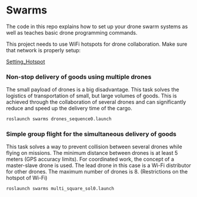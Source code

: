 # Swarms

The code in this repo explains how to set up your drone swarm systems as well as teaches basic drone programming commands. 

This project needs to use WiFi hotspots for drone collaboration. Make sure that network is properly setup:

[Setting_Hotspot](https://github.com/TPODAvia/PX4-Autonomous-Vehicle/blob/main/docs/InstallRPI.md)

### Non-stop delivery of goods using multiple drones

The small payload of drones is a big disadvantage. This task solves the logistics of transportation of small, but large volumes of goods. This is achieved through the collaboration of several drones and can significantly reduce and speed up the delivery time of the cargo.

```bash
roslaunch swarms drones_sequence0.launch
```

### Simple group flight for the simultaneous delivery of goods

This task solves a way to prevent collision between several drones while flying on missions. The minimum distance between drones is at least 5 meters (GPS accuracy limits). For coordinated work, the concept of a master-slave drone is used. The lead drone in this case is a Wi-Fi distributor for other drones. The maximum number of drones is 8. (Restrictions on the hotspot of Wi-Fi)

```bash
roslaunch swarms multi_square_sol0.launch
```
